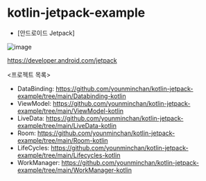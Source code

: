 # kotlin-jetpack-example  

- [안드로이드 Jetpack]  

![image](https://user-images.githubusercontent.com/14201479/156367176-06090d29-f5d0-4348-b86f-b5a9debe0748.png)

https://developer.android.com/jetpack

<프로젝트 목록>  
- DataBinding: https://github.com/younminchan/kotlin-jetpack-example/tree/main/Databinding-kotlin  
- ViewModel: https://github.com/younminchan/kotlin-jetpack-example/tree/main/ViewModel-kotlin  
- LiveData: https://github.com/younminchan/kotlin-jetpack-example/tree/main/LiveData-kotlin  
- Room: https://github.com/younminchan/kotlin-jetpack-example/tree/main/Room-kotlin  
- LifeCycles: https://github.com/younminchan/kotlin-jetpack-example/tree/main/Lifecycles-kotlin  
- WorkManager: https://github.com/younminchan/kotlin-jetpack-example/tree/main/WorkManager-kotlin  
